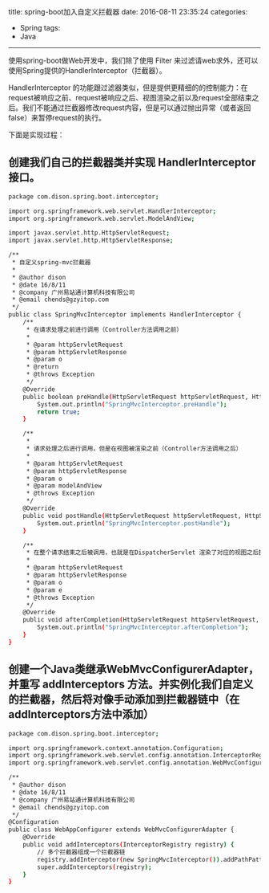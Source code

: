 title: spring-boot加入自定义拦截器 
date: 2016-08-11 23:35:24
categories:
- Spring
tags:
- Java
---

使用spring-boot做Web开发中，我们除了使用 Filter 来过滤请web求外，还可以使用Spring提供的HandlerInterceptor（拦截器）。
<!--more-->
HandlerInterceptor 的功能跟过滤器类似，但是提供更精细的的控制能力：在request被响应之前、request被响应之后、视图渲染之前以及request全部结束之后。我们不能通过拦截器修改request内容，但是可以通过抛出异常（或者返回false）来暂停request的执行。

下面是实现过程：
## 创建我们自己的拦截器类并实现 HandlerInterceptor 接口。
```bash
package com.dison.spring.boot.interceptor;

import org.springframework.web.servlet.HandlerInterceptor;
import org.springframework.web.servlet.ModelAndView;

import javax.servlet.http.HttpServletRequest;
import javax.servlet.http.HttpServletResponse;

/**
 * 自定义spring-mvc拦截器
 *
 * @author dison
 * @date 16/8/11
 * @company 广州易站通计算机科技有限公司
 * @email chends@gzyitop.com
 */
public class SpringMvcInterceptor implements HandlerInterceptor {
    /**
     * 在请求处理之前进行调用（Controller方法调用之前）
     *
     * @param httpServletRequest
     * @param httpServletResponse
     * @param o
     * @return
     * @throws Exception
     */
    @Override
    public boolean preHandle(HttpServletRequest httpServletRequest, HttpServletResponse httpServletResponse, Object o) throws Exception {
        System.out.println("SpringMvcInterceptor.preHandle");
        return true;
    }

    /**
     *
     * 请求处理之后进行调用，但是在视图被渲染之前（Controller方法调用之后）
     *
     * @param httpServletRequest
     * @param httpServletResponse
     * @param o
     * @param modelAndView
     * @throws Exception
     */
    @Override
    public void postHandle(HttpServletRequest httpServletRequest, HttpServletResponse httpServletResponse, Object o, ModelAndView modelAndView) throws Exception {
        System.out.println("SpringMvcInterceptor.postHandle");
    }

    /**
     * 在整个请求结束之后被调用，也就是在DispatcherServlet 渲染了对应的视图之后执行（主要是用于进行资源清理工作）
     *
     * @param httpServletRequest
     * @param httpServletResponse
     * @param o
     * @param e
     * @throws Exception
     */
    @Override
    public void afterCompletion(HttpServletRequest httpServletRequest, HttpServletResponse httpServletResponse, Object o, Exception e) throws Exception {
        System.out.println("SpringMvcInterceptor.afterCompletion");
    }
}
```
## 创建一个Java类继承WebMvcConfigurerAdapter，并重写 addInterceptors 方法。并实例化我们自定义的拦截器，然后将对像手动添加到拦截器链中（在addInterceptors方法中添加）
```bash
package com.dison.spring.boot.interceptor;

import org.springframework.context.annotation.Configuration;
import org.springframework.web.servlet.config.annotation.InterceptorRegistry;
import org.springframework.web.servlet.config.annotation.WebMvcConfigurerAdapter;

/**
 * @author dison
 * @date 16/8/11
 * @company 广州易站通计算机科技有限公司
 * @email chends@gzyitop.com
 */
@Configuration
public class WebAppConfigurer extends WebMvcConfigurerAdapter {
    @Override
    public void addInterceptors(InterceptorRegistry registry) {
        // 多个拦截器组成一个拦截器链
        registry.addInterceptor(new SpringMvcInterceptor()).addPathPatterns("/**");
        super.addInterceptors(registry);
    }
}
```